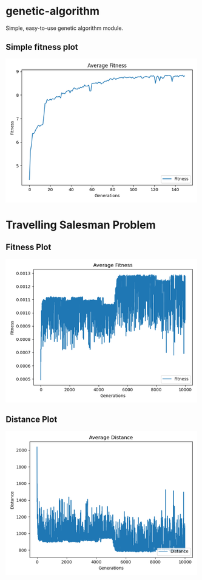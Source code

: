 # genetic-algorithm
Simple, easy-to-use genetic algorithm module.

## Simple fitness plot
![Simple fitness plot](https://github.com/spheppner/genetic-algorithm/blob/main/images/fitness_simple.png?raw=true)

# Travelling Salesman Problem
## Fitness Plot
![TSP Fitness Plot](https://github.com/spheppner/genetic-algorithm/blob/main/images/fitness_tsp.png?raw=true)

## Distance Plot
![TSP Distance Plot](https://github.com/spheppner/genetic-algorithm/blob/main/images/distance_tsp.png?raw=true)
